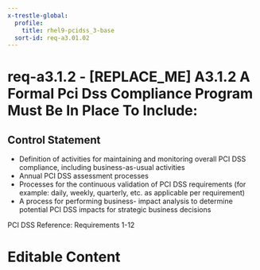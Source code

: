 ```yaml
---
x-trestle-global:
  profile:
    title: rhel9-pcidss_3-base
  sort-id: req-a3.01.02
---
```


# req-a3.1.2 - \[REPLACE_ME\] A3.1.2 A Formal Pci Dss Compliance Program Must Be In Place To Include:

## Control Statement

* Definition of activities for maintaining and monitoring overall
PCI DSS compliance, including business-as-usual activities
* Annual PCI DSS assessment processes
* Processes for the continuous validation of PCI DSS requirements
(for example: daily, weekly, quarterly, etc. as applicable per requirement)
* A process for performing business- impact analysis to determine potential
PCI DSS impacts for strategic business decisions

PCI DSS Reference: Requirements 1-12

# Editable Content

<!-- Make additions and edits below -->
<!-- The above represents the contents of the control as received by the profile, prior to additions. -->
<!-- If the profile makes additions to the control, they will appear below. -->
<!-- The above markdown may not be edited but you may edit the content below, and/or introduce new additions to be made by the profile. -->
<!-- If there is a yaml header at the top, parameter values may be edited. Use --set-parameters to incorporate the changes during assembly. -->
<!-- The content here will then replace what is in the profile for this control, after running profile-assemble. -->
<!-- The current profile has no added parts for this control, but you may add new ones here. -->
<!-- Each addition must have a heading either of the form ## Control my_addition_name -->
<!-- or ## Part a. (where the a. refers to one of the control statement labels.) -->
<!-- "## Control" parts are new parts added after the statement part. -->
<!-- "## Part" parts are new parts added into the top-level statement part with that label. -->
<!-- Subparts may be added with nested hash levels of the form ### My Subpart Name -->
<!-- underneath the parent ## Control or ## Part being added -->
<!-- See https://oscal-compass.github.io/compliance-trestle/tutorials/ssp_profile_catalog_authoring/ssp_profile_catalog_authoring for guidance. -->
